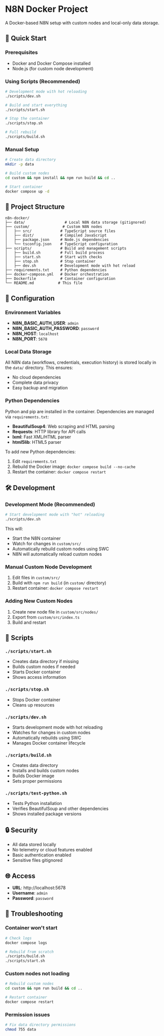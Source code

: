 # N8N Docker Project

A Docker-based N8N setup with custom nodes and local-only data storage.

## 🚀 Quick Start

### Prerequisites
- Docker and Docker Compose installed
- Node.js (for custom node development)

### Using Scripts (Recommended)

```bash
# Development mode with hot reloading
./scripts/dev.sh

# Build and start everything
./scripts/start.sh

# Stop the container
./scripts/stop.sh

# Full rebuild
./scripts/build.sh
```

### Manual Setup

```bash
# Create data directory
mkdir -p data

# Build custom nodes
cd custom && npm install && npm run build && cd ..

# Start container
docker compose up -d
```

## 📁 Project Structure

```
n8n-docker/
├── data/                  # Local N8N data storage (gitignored)
├── custom/               # Custom N8N nodes
│   ├── src/             # TypeScript source files
│   ├── dist/            # Compiled JavaScript
│   ├── package.json     # Node.js dependencies
│   └── tsconfig.json    # TypeScript configuration
├── scripts/             # Build and management scripts
│   ├── build.sh         # Full build process
│   ├── start.sh         # Start with checks
│   ├── stop.sh          # Stop container
│   ├── dev.sh           # Development mode with hot reload
├── requirements.txt     # Python dependencies
├── docker-compose.yml   # Docker orchestration
├── Dockerfile           # Container configuration
└── README.md           # This file
```

## 🔧 Configuration

### Environment Variables
- **N8N_BASIC_AUTH_USER**: `admin`
- **N8N_BASIC_AUTH_PASSWORD**: `password`
- **N8N_HOST**: `localhost`
- **N8N_PORT**: `5678`

### Local Data Storage
All N8N data (workflows, credentials, execution history) is stored locally in the `data/` directory. This ensures:
- No cloud dependencies
- Complete data privacy
- Easy backup and migration

### Python Dependencies
Python and pip are installed in the container. Dependencies are managed via `requirements.txt`:
- **BeautifulSoup4**: Web scraping and HTML parsing
- **Requests**: HTTP library for API calls
- **lxml**: Fast XML/HTML parser
- **html5lib**: HTML5 parser

To add new Python dependencies:
1. Edit `requirements.txt`
2. Rebuild the Docker image: `docker compose build --no-cache`
3. Restart the container: `docker compose restart`

## 🛠️ Development

### Development Mode (Recommended)
```bash
# Start development mode with "hot" reloading
./scripts/dev.sh
```

This will:
- Start the N8N container
- Watch for changes in `custom/src/`
- Automatically rebuild custom nodes using SWC
- N8N will automatically reload custom nodes

### Manual Custom Node Development
1. Edit files in `custom/src/`
2. Build with `npm run build` (in `custom/` directory)
3. Restart container: `docker compose restart`

### Adding New Custom Nodes
1. Create new node file in `custom/src/nodes/`
2. Export from `custom/src/index.ts`
3. Build and restart

## 📝 Scripts

### `./scripts/start.sh`
- Creates data directory if missing
- Builds custom nodes if needed
- Starts Docker container
- Shows access information

### `./scripts/stop.sh`
- Stops Docker container
- Cleans up resources

### `./scripts/dev.sh`
- Starts development mode with hot reloading
- Watches for changes in custom nodes
- Automatically rebuilds using SWC
- Manages Docker container lifecycle

### `./scripts/build.sh`
- Creates data directory
- Installs and builds custom nodes
- Builds Docker image
- Sets proper permissions

### `./scripts/test-python.sh`
- Tests Python installation
- Verifies BeautifulSoup and other dependencies
- Shows installed package versions

## 🔒 Security

- All data stored locally
- No telemetry or cloud features enabled
- Basic authentication enabled
- Sensitive files gitignored

## 🌐 Access

- **URL**: http://localhost:5678
- **Username**: `admin`
- **Password**: `password`

## 🐛 Troubleshooting

### Container won't start
```bash
# Check logs
docker compose logs

# Rebuild from scratch
./scripts/build.sh
./scripts/start.sh
```

### Custom nodes not loading
```bash
# Rebuild custom nodes
cd custom && npm run build && cd ..

# Restart container
docker compose restart
```

### Permission issues
```bash
# Fix data directory permissions
chmod 755 data
```
